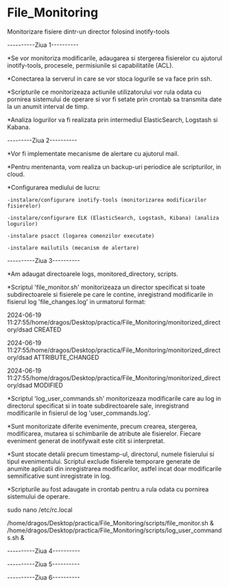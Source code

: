# File_Monitoring
Monitorizare fisiere dintr-un director folosind inotify-tools

----------Ziua 1----------

  *Se vor monitoriza modificarile, adaugarea si stergerea fisierelor cu ajutorul inotify-tools, procesele, permisiunile si capabilitatile (ACL).
  
  *Conectarea la serverul in care se vor stoca logurile se va face prin ssh. 
  
  *Scripturile ce monitorizeaza actiunile utilizatorului vor rula odata cu pornirea sistemului de operare si vor fi setate prin crontab sa transmita date la un anumit interval de timp.
  
  *Analiza logurilor va fi realizata prin intermediul ElasticSearch, Logstash si Kabana.
  
---------Ziua 2----------

  *Vor fi implementate mecanisme de alertare cu ajutorul mail.
  
  *Pentru mentenanta, vom realiza un backup-uri periodice ale scripturilor, in cloud.
  
  *Configurarea mediului de lucru:
  
    -instalare/configurare inotify-tools (monitorizarea modificarilor fisierelor)
    
    -instalare/configurare ELK (ElasticSearch, Logstash, Kibana) (analiza logurilor)
    
    -instalare psacct (logarea comenzilor executate)
    
    -instalare mailutils (mecanism de alertare)
  
  
----------Ziua 3----------

 *Am adaugat directoarele logs, monitored_directory, scripts.
 
 *Scriptul 'file_monitor.sh' monitorizeaza un director specificat si toate subdirectoarele si fisierele pe care le contine, inregistrand modificarile in fisierul log 'file_changes.log' in urmatorul format:
 
2024-06-19 11:27:55/home/dragos/Desktop/practica/File_Monitoring/monitorized_directory/dsad CREATED

2024-06-19 11:27:55/home/dragos/Desktop/practica/File_Monitoring/monitorized_directory/dsad ATTRIBUTE_CHANGED

2024-06-19 11:27:55/home/dragos/Desktop/practica/File_Monitoring/monitorized_directory/dsad MODIFIED

 *Scriptul 'log_user_commands.sh' monitorizeaza modificarile care au log in directorul specificat si in toate subdirectoarele sale, inregistrand modificarile in fisierul de log 'user_commands.log'.

 *Sunt monitorizate diferite evenimente, precum crearea, stergerea, modificarea, mutarea si schimbarile de atribute ale fisierelor. Fiecare eveniment generat de inotifywait este citit si interpretat.

 *Sunt stocate detalii precum timestamp-ul, directorul, numele fisierului si tipul evenimentului. Scriptul exclude fisierele temporare generate de anumite aplicatii din inregistrarea modificarilor, astfel incat doar modificarile semnificative sunt inregistrate in log.

 *Scripturile au fost adaugate in crontab pentru a rula odata cu pornirea sistemului de operare.

 sudo nano /etc/rc.local
 
 /home/dragos/Desktop/practica/File_Monitoring/scripts/file_monitor.sh &
 /home/dragos/Desktop/practica/File_Monitoring/scripts/log_user_commands.sh &

----------Ziua 4----------

----------Ziua 5----------

----------Ziua 6----------
